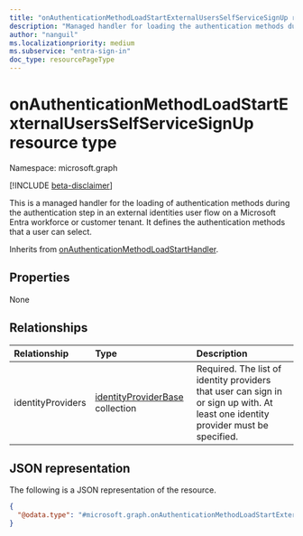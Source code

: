 ```yaml
---
title: "onAuthenticationMethodLoadStartExternalUsersSelfServiceSignUp resource type"
description: "Managed handler for loading the authentication methods during the authentication step in an external identities user flow."
author: "nanguil"
ms.localizationpriority: medium
ms.subservice: "entra-sign-in"
doc_type: resourcePageType
---
```


# onAuthenticationMethodLoadStartExternalUsersSelfServiceSignUp resource type

Namespace: microsoft.graph

[!INCLUDE [beta-disclaimer](../../includes/beta-disclaimer.md)]

This is a managed handler for the loading of authentication methods during the authentication step in an external identities user flow on a Microsoft Entra workforce or customer tenant. It defines the authentication methods that a user can select.

Inherits from [onAuthenticationMethodLoadStartHandler](../resources/onauthenticationmethodloadstarthandler.md).

## Properties
None

## Relationships
|Relationship|Type|Description|
|:---|:---|:---|
|identityProviders|[identityProviderBase](../resources/identityproviderbase.md) collection|Required. The list of identity providers that user can sign in or sign up with. At least one identity provider must be specified.|

## JSON representation
The following is a JSON representation of the resource.
<!-- {
  "blockType": "resource",
  "@odata.type": "microsoft.graph.onAuthenticationMethodLoadStartExternalUsersSelfServiceSignUp"
}
-->
``` json
{
  "@odata.type": "#microsoft.graph.onAuthenticationMethodLoadStartExternalUsersSelfServiceSignUp"
}
```
